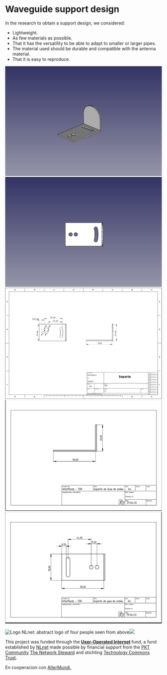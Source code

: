 <!--
SPDX-FileCopyrightText: 2023 Tecnología de Raíz <tecnologiaderaiz@disroot.org>

SPDX-License-Identifier: CC-BY-NC-4.0
-->

# Waveguide support design

In the research to obtain a support design, we considered:

- Lightweight.
- As few materials as possible.
- That it has the versatility to be able to adapt to smaller or larger pipes.
- The material used should be durable and compatible with the antenna material.
- That it is easy to reproduce.



![](images/1-Soporte_side.png)
![](images/2-Soporte_top.png)
![](images/3-Plano_soporte.png)
![](images/3-Plano_soporte_side.png)
![](images/4-Plano_soporte_top.png)



<img src="https://user-images.githubusercontent.com/104506596/191294248-aa22ad16-f991-412b-8d32-99e27614e7f2.png" alt="Logo NLnet: abstract logo of four people seen from above" height="70"><img src="https://nlnet.nl/image/logos/technologycommonstrust.svg" height="100">

<p>This project was funded through the <strong> <a href="https://nlnet.nl/useroperated/">User-Operated Internet</a> </strong> fund, a fund established by <a href="https://nlnet.nl">NLnet</a> made possible by financial support from the <a href="https://pkt.cash" rel="nofollow">PKT Community</a> <a href="https://pkt.cash/network-steward" rel="nofollow">The Network Steward</a> and stichting <a href="https://technologycommons.org">Technology Commons Trust</a>.</p> 

<p>En cooperacion con <a href="https://altermundi.net/">AlterMundi.</a></p>
